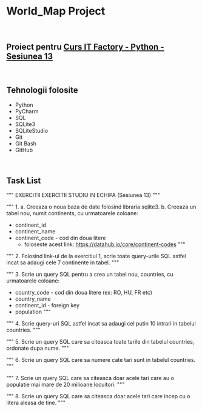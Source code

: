 # World_Map Project

<br>

## Proiect pentru [Curs IT Factory - Python - Sesiunea 13](https://github.com/RomulusMirauta/CursPython_PYTA20/tree/main/sesiunea_13)

<br>

## Tehnologii folosite
- Python
- PyCharm
- SQL
- SQLite3
- SQLiteStudio
- Git
- Git Bash
- GitHub

<br>

## Task List

"""
EXERCITII EXERCITII STUDIU IN ECHIPA (Sesiunea 13)
"""


"""
1.
a. Creeaza o noua baza de date folosind libraria sqlite3.
b. Creeaza un tabel nou, numit continents, cu urmatoarele coloane:
- continent_id
- continent_name
- continent_code - cod din doua litere
    - foloseste acest link: https://datahub.io/core/continent-codes
"""


"""
2. Folosind link-ul de la exercitiul 1, scrie toate query-urile SQL
astfel incat sa adaugi cele 7 continente in tabel.
"""


"""
3. Scrie un query SQL pentru a crea un tabel nou, countries, cu urmatoarele
coloane:
- country_code - cod din doua litere (ex: RO, HU, FR etc)
- country_name
- continent_id - foreign key
- population
"""


"""
4. Scrie query-uri SQL astfel incat sa adaugi cel putin 10
intrari in tabelul countries.
"""


"""
5. Scrie un query SQL care sa citeasca toate tarile din tabelul countries,
ordonate dupa nume.
"""


"""
6. Scrie un query SQL care sa numere cate tari sunt in tabelul countries.
"""


"""
7. Scrie un query SQL care sa citeasca doar acele tari care au o populatie
mai mare de 20 milioane locuitori.
"""


"""
8. Scrie un query SQL care sa citeasca doar acele tari care incep cu
o litera aleasa de tine.
"""
